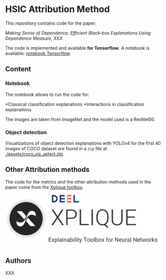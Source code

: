 # HSIC Attribution Method

This repository contains code for the paper:

*Making Sense of Dependence: Efficient Black-box Explanations Using Dependence Measure*, XXX

The code is implemented and available **for Tensorflow**. 
A notebook is available: [notebook Tensorflow](./tensorflow_example.ipynb).

## Content

### Notebook 

The notebook allows to run the code for:

*Classical classification explanations
*Interactions in classification explanations

The images are taken from ImageNet and the model used is a ResNet50.

### Object detection

Visualizations of object detection explanations with YOLOv4 for the first 40 images of COCO dataset are found in a `zip` file at [./assets/coco_viz_select.zip](./assets/coco_viz_select.zip).

## Other Attribution methods

The code for the metrics and the other attribution methods used in the paper come from the [Xplique toolbox](https://github.com/deel-ai/xplique).

<a href="https://github.com/deel-ai/xplique">
    <img src="./assets/banner.png" width="500px">
</a>

## Authors

XXX
